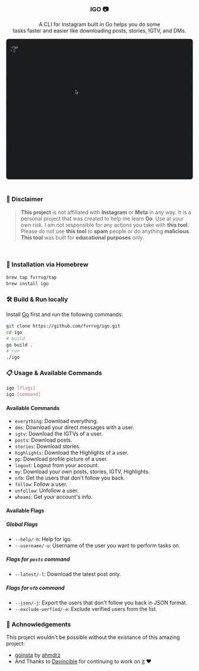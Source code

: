 <div align="center">
  <h3 align="center">IGO 📷</h3>

  <p align="center">
    A CLI for Instagram built in Go helps you do some <br> tasks faster and easier like downloading posts, stories, IGTV, and DMs.
  </p>

<img style="width: 700px" src="./.github/media/preview.gif" alt="Preview" />
</div>

<br>

### 🚨 Disclaimer

> **This project** is not affiliated with **Instagram** or **Meta** in any way. It is a personal project that was created to help me learn **Go**. Use at your own risk. I am not responsible for any actions you take with **this tool**. Please do not use **this tool** to **spam** people or do anything **malicious**. **This tool** was built for **educational purposes** only.

<br>

### 🍺 Installation via Homebrew

```sh
brew tap fvrrvg/tap
brew install igo
```

### 🛠️ Build & Run locally

Install [Go](https://golang.org/doc/install) first and run the following commands:

```sh
git clone https://github.com/fvrrvg/igo.git
cd igo
# build
go build .
# run
./igo
```

### 📋 Usage & Available Commands

```sh
igo [flags]
igo [command]
```

#### Available Commands

- `everything`: Download everything.
- `dms`: Download your direct messages with a user.
- `igtv`: Download the IGTVs of a user.
- `posts`: Download posts.
- `stories`: Download stories.
- `highlights`: Download the Highlights of a user.
- `pp`: Download profile picture of a user.
- `logout`: Logout from your account.
- `my`: Download your own posts, stories, IGTV, Highlights.
- `nfb`: Get the users that don't follow you back.
- `follow`: Follow a user.
- `unfollow`: Unfollow a user.
- `whoami`: Get your account's info.

#### Available Flags

##### Global Flags

- `--help/-h`: Help for igo.
- `--username/-u`: Username of the user you want to perform tasks on.

##### Flags for `posts` command

- `--latest/-l`: Download the latest post only.

##### Flags for `nfb` command

- `--json/-j`: Export the users that don't follow you back in JSON format.
- `--exclude-verfied/-e`: Exclude verified users from the list.

### 🙌 Achnowledgements

This project wouldn't be possible without the existance of this amazing project:

- [goinsta](https://github.com/ahmdrz/goinsta) by [ahmdrz](https://github.com/ahmdrz)
- And Thanks to [Davincible](https://github.com/Davincible/) for continuing to work on [it](https://github.com/Davincible/goinsta) ❤️

